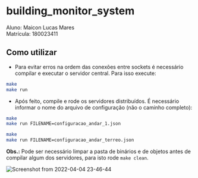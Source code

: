 # building_monitor_system

Aluno: Maicon Lucas Mares<br>
Matrícula: 180023411

## Como utilizar
- Para evitar erros na ordem das conexões entre sockets é necessário compilar e executar o servidor central. Para isso execute:
```bash
make
make run
```

- Após feito, compile e rode os servidores distribuídos. É necessário informar o nome do arquivo de configuração (não o caminho completo):
```bash
make
make run FILENAME=configuracao_andar_1.json
```
```bash
make
make run FILENAME=configuracao_andar_terreo.json
```
**Obs.:** Pode ser necessário limpar a pasta de binários e de objetos antes de compilar algum dos servidores, para isto rode `make clean`.

![Screenshot from 2022-04-04 23-46-44](https://user-images.githubusercontent.com/47460478/161669040-0e3d0b57-de53-4930-a64f-703ed7652ec9.png)
